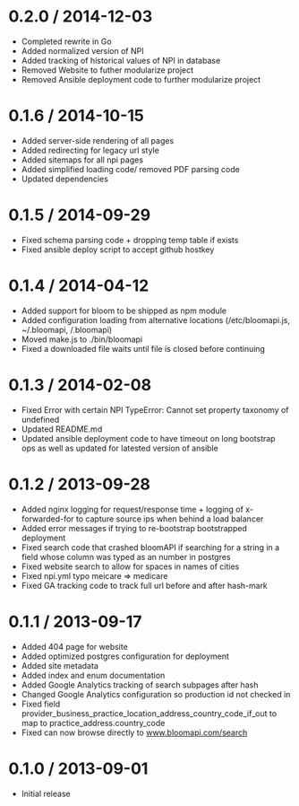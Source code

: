 0.2.0 / 2014-12-03
==================

  * Completed rewrite in Go
  * Added normalized version of NPI
  * Added tracking of historical values of NPI in database
  * Removed Website to futher modularize project
  * Removed Ansible deployment code to further modularize project

0.1.6 / 2014-10-15
==================

  * Added server-side rendering of all pages
  * Added redirecting for legacy url style
  * Added sitemaps for all npi pages
  * Added simplified loading code/ removed PDF parsing code
  * Updated dependencies

0.1.5 / 2014-09-29
==================

  * Fixed schema parsing code + dropping temp table if exists
  * Fixed ansible deploy script to accept github hostkey

0.1.4 / 2014-04-12
==================

  * Added support for bloom to be shipped as npm module
  * Added configuration loading from alternative locations (/etc/bloomapi.js, ~/.bloomapi, <current dir>/.bloomapi)
  * Moved make.js to ./bin/bloomapi
  * Fixed a downloaded file waits until file is closed before continuing

0.1.3 / 2014-02-08
==================

  * Fixed Error with certain NPI TypeError: Cannot set property taxonomy of undefined
  * Updated README.md
  * Updated ansible deployment code to have timeout on long bootstrap ops as well as updated for latested version of ansible

0.1.2 / 2013-09-28
==================

  * Added nginx logging for request/response time + logging of x-forwarded-for to capture source ips when behind a load balancer
  * Added error messages if trying to re-bootstrap bootstrapped deployment
  * Fixed search code that crashed bloomAPI if searching for a string in a field whose column was typed as an number in postgres
  * Fixed website search to allow for spaces in names of cities
  * Fixed npi.yml typo meicare => medicare
  * Fixed GA tracking code to track full url before and after hash-mark

0.1.1 / 2013-09-17
==================

  * Added 404 page for website
  * Added optimized postgres configuration for deployment
  * Added site metadata
  * Added index and enum documentation
  * Added Google Analytics tracking of search subpages after hash
  * Changed Google Analytics configuration so production id not checked in
  * Fixed field provider_business_practice_location_address_country_code_if_out to map to practice_address.country_code
  * Fixed can now browse directly to www.bloomapi.com/search

0.1.0 / 2013-09-01
==================

  * Initial release
